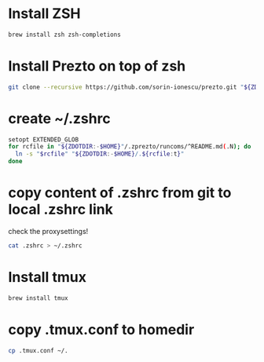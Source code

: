# Install ZSH
```sh
brew install zsh zsh-completions
```

# Install Prezto on top of zsh
```sh
git clone --recursive https://github.com/sorin-ionescu/prezto.git "${ZDOTDIR:-$HOME}/.zprezto"
```

# create ~/.zshrc
```sh
setopt EXTENDED_GLOB
for rcfile in "${ZDOTDIR:-$HOME}"/.zprezto/runcoms/^README.md(.N); do
  ln -s "$rcfile" "${ZDOTDIR:-$HOME}/.${rcfile:t}"
done
```
# copy content of .zshrc from git to local .zshrc link
check the proxysettings!
```sh
cat .zshrc > ~/.zshrc
```

# Install tmux
```sh
brew install tmux
```

# copy .tmux.conf to homedir
```sh
cp .tmux.conf ~/.
```
